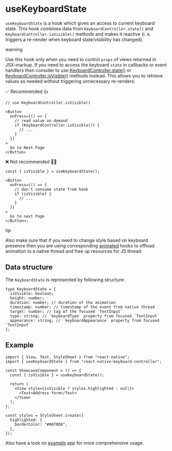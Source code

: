 # useKeyboardState

`useKeyboardState` is a hook which gives an access to current keyboard state. This hook combines data from `KeyboardController.state()` and `KeyboardController.isVisible()` methods and makes it reactive (i. e. triggers a re-render when keyboard state/visibility has changed).

warning

Use this hook only when you need to control `props` of views returned in JSX-markup. If you need to access the keyboard `state` in callbacks or event handlers then consider to use [KeyboardController.state()](/react-native-keyboard-controller/docs/api/keyboard-controller.md#state) or [KeyboardController.isVisible()](/react-native-keyboard-controller/docs/api/keyboard-controller.md#isvisible) methods instead. This allows you to retrieve values as needed without triggering unnecessary re-renders.

✅ Recommended 👍

```
// use KeyboardController.isVisible()

<Button
  onPress={() => {
    // read value on demand
    if (KeyboardController.isVisible()) {
      // ...
    }
  }}
>
  Go to Next Page
</Button>
```

❌ Not recommended 🙅‍♂️

```
const { isVisible } = useKeyboardState();

<Button
  onPress={() => {
    // don't consume state from hook
    if (isVisible) {
      // ...
    }
  }}
>
  Go to next Page
</Button>;
```

tip

Also make sure that if you need to change style based on keyboard presence then you are using corresponding [animated](/react-native-keyboard-controller/docs/api/hooks/keyboard/use-keyboard-animation.md) hooks to offload animation to a native thread and free up resources for JS thread.

## Data structure[​](/react-native-keyboard-controller/docs/api/hooks/keyboard/use-keyboard-state.md#data-structure "Direct link to Data structure")

The `KeyboardState` is represented by following structure:

```
type KeyboardState = {
  isVisible: boolean;
  height: number;
  duration: number; // duration of the animation
  timestamp: number; // timestamp of the event from native thread
  target: number; // tag of the focused `TextInput`
  type: string; // `keyboardType` property from focused `TextInput`
  appearance: string; // `keyboardAppearance` property from focused `TextInput`
};
```

## Example[​](/react-native-keyboard-controller/docs/api/hooks/keyboard/use-keyboard-state.md#example "Direct link to Example")

```
import { View, Text, StyleSheet } from "react-native";
import { useKeyboardState } from "react-native-keyboard-controller";

const ShowcaseComponent = () => {
  const { isVisible } = useKeyboardState();

  return (
    <View style={isVisible ? styles.highlighted : null}>
      <Text>Address form</Text>
    </View>
  );
};

const styles = StyleSheet.create({
  highlighted: {
    borderColor: "#0070D8",
  },
});
```

Also have a look on [example](https://github.com/kirillzyusko/react-native-keyboard-controller/tree/main/example) app for more comprehensive usage.
